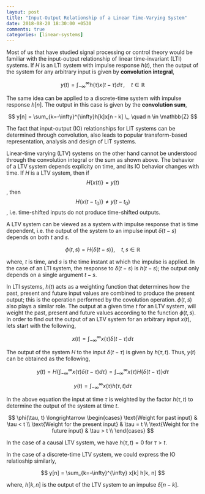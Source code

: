 ```yaml
---
layout: post
title: "Input-Output Relationship of a Linear Time-Varying System"
date: 2018-08-20 18:30:00 +0530
comments: true
categories: [linear-systems]
---
```

Most of us that have studied signal processing or control theory would be familiar with the input-output relationship of linear time-invariant (LTI) systems. If $H$ is an LTI system with impulse response $h(t)$, then the output of the system for any arbitrary input is given by **convolution integral**,

$$ y(t) = \int_{-\infty}^{\infty} h(\tau) x(t - \tau) d\tau \,, \quad t \in \mathbb{R}$$

The same idea can be applied to a discrete-time system with impulse response $h[n]$. The output in this case is given by the **convolution sum**,

$$ y[n] = \sum_{k=-\infty}^{\infty}h[k]x[n - k] \,, \quad n \in \mathbb{Z} $$

The fact that input-output (IO) relationships for LIT systems can be determined through convolution, also leads to popular transform-based representation, analysis and design of LIT systems.

Linear-time varying (LTV) systems on the other hand cannot be understood through the convolution integral or the sum as shown above. The behavior of a LTV system depends explicity on time, and its IO behavior changes with time. If $H$ is a LTV system, then if $$H\left\{ x(t) \right\} = y(t)$$, then $$H\left\{x(t - t_0)\right\} \neq y(t - t_0)$$, i.e. time-shifted inputs do not produce time-shifted outputs.

A LTV system can be viewed as a system with impulse response that is  time dependent, i.e. the output of the system to an impulse input $\delta(t - s)$ depends on both $t$ and $s$.

$$ \phi(t, s) = H\left\{ \delta(t - s) \right\}, \quad t, s \in \mathbb{R} $$

where, $t$ is time, and $s$ is the time instant at which the impulse is applied. In the case of an LTI system, the response to $\delta(t - s)$ is $h(t - s)$; the output only depends on a single argument $t - s$.

In LTI systems, $h(t)$ acts as a weighting function that determines how the past, present and future input values are combined to produce the present output; this is the operation performed by the covolution operation. $\phi(t, s)$ also plays a similar role. The output at a given time $t$ for an LTV system, will weight the past, present and future values according to the function $\phi(t, s)$. In order to find out the output of an LTV system for an arbitrary input $x(t)$, lets start with the following,

$$ x(t) = \int_{-\infty}^{\infty} x(\tau) \delta(t - \tau) d\tau $$

The output of the system $H$ to the input $\delta(t - \tau)$ is given by $h(\tau, t)$. Thus, $y(t)$ can be obtained as the following,

$$ y(t) = H\left\{ \int_{-\infty}^{\infty} x(\tau) \delta(t - \tau) d\tau \right\} = \int_{-\infty}^{\infty} x(\tau) H\left\{ \delta(t - \tau) \right\}d\tau $$

$$ y(t) = \int_{-\infty}^{\infty} x(\tau) h(\tau, t) d\tau $$

In the above equation the input at time $\tau$ is weighted by the factor $h(\tau, t)$ to determine the output of the system at time $t$.

$$
\phi(\tau, t) \longrightarrow \begin{cases}
\text{Weight for past input} & \tau < t \\
\text{Weight for the present input} & \tau = t \\
\text{Weight for the future input} & \tau > t \\
\end{cases}
$$

In the case of a causal LTV system, we have $h(\tau, t) = 0$ for $\tau > t$.

In the case of a discrete-time LTV system, we could express the IO relatioship similarly,

$$ y[n] = \sum_{k=-\infty}^{\infty} x[k] h[k, n] $$

where, $h[k, n]$ is the output of the LTV system to an impulse $\delta[n - k]$.
